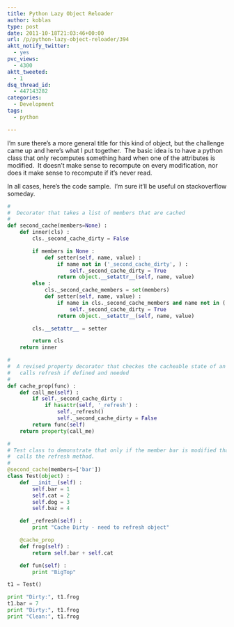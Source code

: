 ```yaml
---
title: Python Lazy Object Reloader
author: koblas
type: post
date: 2011-10-18T21:03:46+00:00
url: /p/python-lazy-object-reloader/394
aktt_notify_twitter:
  - yes
pvc_views:
  - 4300
aktt_tweeted:
  - 1
dsq_thread_id:
  - 447143282
categories:
  - Development
tags:
  - python

---
```

I&#8217;m sure there&#8217;s a more general title for this kind of object, but the challenge came up and here&#8217;s what I put together.  The basic idea is to have a python class that only recomputes something hard when one of the attributes is modified.  It doesn&#8217;t make sense to recompute on every modification, nor does it make sense to recompute if it&#8217;s never read.

In all cases, here&#8217;s the code sample.  I&#8217;m sure it&#8217;ll be useful on stackoverflow someday.

```python
#
#  Decorator that takes a list of members that are cached
#
def second_cache(members=None) :
    def inner(cls) :
        cls._second_cache_dirty = False

        if members is None :
            def setter(self, name, value) :
                if name not in ('_second_cache_dirty', ) :
                    self._second_cache_dirty = True
                return object.__setattr__(self, name, value)
        else :
            cls._second_cache_members = set(members)
            def setter(self, name, value) :
                if name in cls._second_cache_members and name not in ('_second_cache_dirty',):
                    self._second_cache_dirty = True
                return object.__setattr__(self, name, value)

        cls.__setattr__ = setter

        return cls
    return inner

#
#  A revised property decorator that checkes the cacheable state of an object and
#   calls refresh if defined and needed
#
def cache_prop(func) :
    def call_me(self) :
        if self._second_cache_dirty :
            if hasattr(self, '_refresh') :
                self._refresh()
                self._second_cache_dirty = False
        return func(self)
    return property(call_me)

#
# Test class to demonstrate that only if the member bar is modified that the object
#  calls the refresh method.
#
@second_cache(members=['bar'])
class Test(object) :
    def __init__(self) :
        self.bar = 1
        self.cat = 2
        self.dog = 3
        self.baz = 4

    def _refresh(self) :
        print "Cache Dirty - need to refresh object"

    @cache_prop
    def frog(self) :
        return self.bar + self.cat

    def fun(self) :
        print "BigTop"

t1 = Test()

print "Dirty:", t1.frog
t1.bar = 7
print "Dirty:", t1.frog
print "Clean:", t1.frog
```
